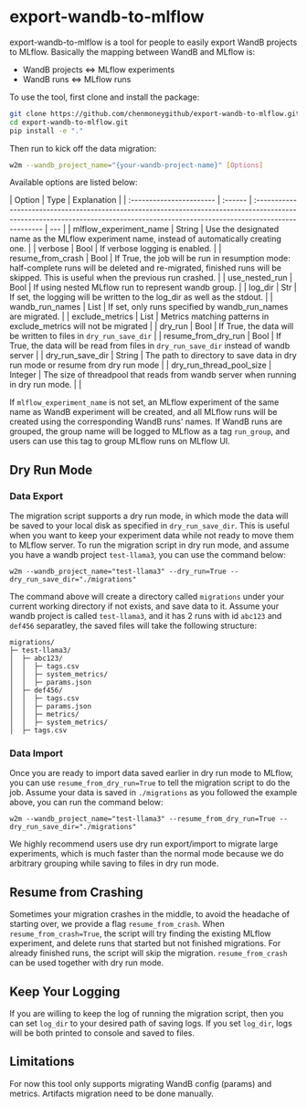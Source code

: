 # export-wandb-to-mlflow

export-wandb-to-mlflow is a tool for people to easily export WandB projects to MLflow.
Basically the mapping between WandB and MLflow is:

- WandB projects <=> MLflow experiments
- WandB runs <=> MLflow runs

To use the tool, first clone and install the package:

```bash
git clone https://github.com/chenmoneygithub/export-wandb-to-mlflow.git
cd export-wandb-to-mlflow.git
pip install -e "."
```

Then run to kick off the data migration:

```bash
w2m --wandb_project_name="{your-wandb-project-name}" [Options]
```

Available options are listed below:

| Option                   | Type    | Explanation                                                                                                                                                                       |
| :----------------------- | :------ | :-------------------------------------------------------------------------------------------------------------------------------------------------------------------------------- | --- |
| mlflow_experiment_name   | String  | Use the designated name as the MLflow experiment name, instead of automatically creating one.                                                                                     |
| verbose                  | Bool    | If verbose logging is enabled.                                                                                                                                                    |
| resume_from_crash        | Bool    | If True, the job will be run in resumption mode: half-complete runs will be deleted and re-migrated, finished runs will be skipped. This is useful when the previous run crashed. |
| use_nested_run           | Bool    | If using nested MLflow run to represent wandb group.                                                                                                                              |
| log_dir                  | Str     | If set, the logging will be written to the log_dir as well as the stdout.                                                                                                         |
| wandb_run_names          | List    | If set, only runs specified by wandb_run_names are migrated.                                                                                                                      |
| exclude_metrics          | List    | Metrics matching patterns in exclude_metrics will not be migrated                                                                                                                 |
| dry_run                  | Bool    | If True, the data will be written to files in `dry_run_save_dir`                                                                                                                  |
| resume_from_dry_run      | Bool    | If True, the data will be read from files in `dry_run_save_dir` instead of wandb server                                                                                           |
| dry_run_save_dir         | String  | The path to directory to save data in dry run mode or resume from dry run mode                                                                                                    |
| dry_run_thread_pool_size | Integer | The size of threadpool that reads from wandb server when running in dry run mode.                                                                                                 |     |

If `mlflow_experiment_name` is not set, an MLflow experiment of the same name as WandB experiment will be created, and all MLflow
runs will be created using the corresponding WandB runs' names. If WandB runs are grouped, the group name will be logged to MLflow
as a tag `run_group`, and users can use this tag to group MLflow runs on MLflow UI.

## Dry Run Mode

### Data Export

The migration script supports a dry run mode, in which mode the data will be saved to your local disk as specified in
`dry_run_save_dir`. This is useful when you want to keep your experiment data while not ready to move them to MLflow
server. To run the migration script in dry run mode, and assume you have a wandb project `test-llama3`, you can use the command below:

```shell
w2m --wandb_project_name="test-llama3" --dry_run=True --dry_run_save_dir="./migrations"
```

The command above will create a directory called `migrations` under your current working directory if not exists, and save
data to it. Assume your wandb project is called `test-llama3`, and it has 2 runs with id `abc123` and `def456` separatley, the
saved files will take the following structure:

```
migrations/
├─ test-llama3/
│  ├─ abc123/
│  │  ├─ tags.csv
│  │  ├─ system_metrics/
│  │  ├─ params.json
│  ├─ def456/
│  │  ├─ tags.csv
│  │  ├─ params.json
│  │  ├─ metrics/
│  │  ├─ system_metrics/
│  ├─ tags.csv
```

### Data Import

Once you are ready to import data saved earlier in dry run mode to MLflow, you can use `resume_from_dry_run=True` to tell
the migration script to do the job. Assume your data is saved in `./migrations` as you followed the example above, you can
run the command below:

```shell
w2m --wandb_project_name="test-llama3" --resume_from_dry_run=True --dry_run_save_dir="./migrations"
```

We highly recommend users use dry run export/import to migrate large experiments, which is much faster than the normal mode because
we do arbitrary grouping while saving to files in dry run mode.

## Resume from Crashing

Sometimes your migration crashes in the middle, to avoid the headache of starting over, we provide a flag `resume_from_crash`. When
`resume_from_crash=True`, the script will try finding the existing MLflow experiment, and delete runs that started but not finished migrations.
For already finished runs, the script will skip the migration. `resume_from_crash` can be used together with dry run mode.

## Keep Your Logging

If you are willing to keep the log of running the migration script, then you can set `log_dir` to your desired path of saving
logs. If you set `log_dir`, logs will be both printed to console and saved to files.

## Limitations

For now this tool only supports migrating WandB config (params) and metrics. Artifacts migration need to be done manually.
